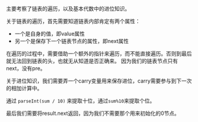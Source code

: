 主要考察了链表的遍历，以及基本代数中的进位知识。

关于链表的遍历，首先需要知道链表内部肯定有两个属性：

- 一个是自身的值，即value属性
- 另一个是保存下一个链表节点的属性，即next属性

在遍历的过程中，需要借助一个额外的指针来遍历，而不能直接遍历。否则到最后就无法回到链表的头，也就无从知道是否正确来。
因为我们的链表节点只有next，没有pre。

关于进位知识，我们需要弄一个carry变量用来保存进位，carry需要参与到下一次的相加计算中。

通过 `parseInt(sum / 10)` 来提取十位，通过`sum%10`来提取个位。

最后我们需要将result.next返回，因为我们不需要那个用来初始化的0节点。